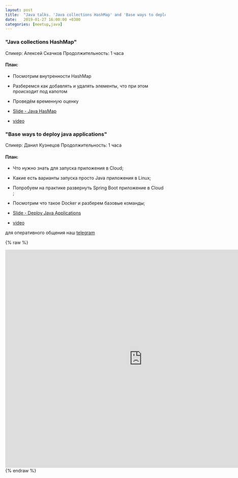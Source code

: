 ```yaml
---
layout: post
title:  "Java talks. 'Java collections HashMap' and 'Base ways to deploy java applications'"
date:   2019-01-27 16:00:00 +0300
categories: [meetup,java]
---
```


### "Java collections HashMap"

Спикер: Алексей Скачков
Продолжительность: 1 часа

#### План:

- Посмотрим внутренности HashMap
- Разберемся как добавлять и удалять элементы, что при этом происходит под капотом
- Проведём временную оценку

- [Slide - Java HasMap]
- [video]

### "Base ways to deploy java applications"

Спикер: Данил Кузнецов
Продолжительность: 1 часа

#### План:

- Что нужно знать для запуска приложения в Cloud;
- Какие есть варианты запуска просто Java приложения в Linux;
- Попробуем на практике развернуть Spring Boot приложение в Cloud ;
- Посмотрим что такое Docker и разберем  базовые команды;

- [Slide - Deploy Java Applications]
- [video]

для оперативного общения наш [telegram]

{% raw %}
<iframe width="860" height="686" src="https://www.youtube.com/embed/REMa_ioCJF4" frameborder="0" allow="accelerometer; autoplay; encrypted-media; gyroscope; picture-in-picture" allowfullscreen></iframe>
{% endraw %}

[Slide - Java HasMap]: https://docs.google.com/presentation/d/1DAyjE94OOENWIx8EOszxVHggzMvjxWu4kXrj0JpkYg4/edit?usp=sharing
[Slide - Deploy Java Applications]: https://docs.google.com/presentation/d/1-60KSQs0ijela-yuVJwmV5pzSUuJBxFVaHZeNoZiydk/edit?usp=sharing
[telegram]: https://t.me/devcomanda
[video]: https://youtu.be/REMa_ioCJF4